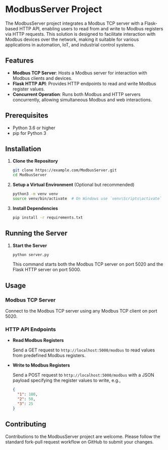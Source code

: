 
# ModbusServer Project

The ModbusServer project integrates a Modbus TCP server with a Flask-based HTTP API, enabling users to read from and write to Modbus registers via HTTP requests. This solution is designed to facilitate interaction with Modbus devices over the network, making it suitable for various applications in automation, IoT, and industrial control systems.

## Features

- **Modbus TCP Server**: Hosts a Modbus server for interaction with Modbus clients and devices.
- **Flask HTTP API**: Provides HTTP endpoints to read and write Modbus register values.
- **Concurrent Operation**: Runs both Modbus and HTTP servers concurrently, allowing simultaneous Modbus and web interactions.

## Prerequisites

- Python 3.6 or higher
- pip for Python 3

## Installation

1. **Clone the Repository**

   ```bash
   git clone https://example.com/ModbusServer.git
   cd ModbusServer
   ```

2. **Setup a Virtual Environment** (Optional but recommended)

   ```bash
   python3 -m venv venv
   source venv/bin/activate  # On Windows use `venv\Scripts\activate`
   ```

3. **Install Dependencies**

   ```bash
   pip install -r requirements.txt
   ```

## Running the Server

1. **Start the Server**

   ```bash
   python server.py
   ```

   This command starts both the Modbus TCP server on port 5020 and the Flask HTTP server on port 5000.

## Usage

### Modbus TCP Server

Connect to the Modbus TCP server using any Modbus TCP client on port 5020.

### HTTP API Endpoints

- **Read Modbus Registers**

  Send a GET request to `http://localhost:5000/modbus` to read values from predefined Modbus registers.

- **Write to Modbus Registers**

  Send a POST request to `http://localhost:5000/modbus` with a JSON payload specifying the register values to write, e.g.,

  ```json
  {
    "1": 100,
    "2": 50,
    "3": 25
  }
  ```

## Contributing

Contributions to the ModbusServer project are welcome. Please follow the standard fork-pull request workflow on GitHub to submit your changes.
